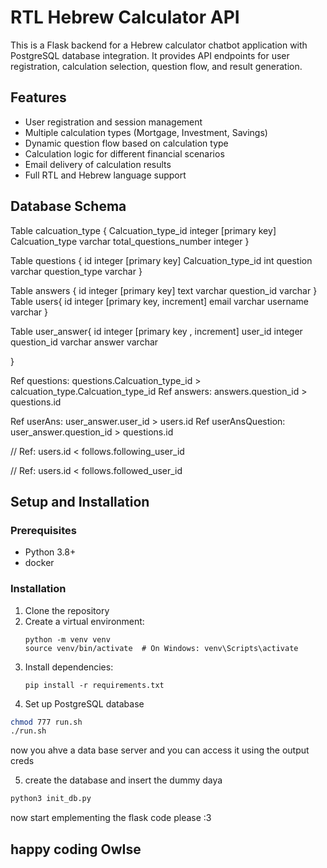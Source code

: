 # RTL Hebrew Calculator API

This is a Flask backend for a Hebrew calculator chatbot application with PostgreSQL database integration. It provides API endpoints for user registration, calculation selection, question flow, and result generation.

## Features

- User registration and session management
- Multiple calculation types (Mortgage, Investment, Savings)
- Dynamic question flow based on calculation type
- Calculation logic for different financial scenarios
- Email delivery of calculation results
- Full RTL and Hebrew language support

<!-- ## Project Structure

```
/
├── app.py                     # Main Flask application
├── models.py                  # Database models
├── init_db.py                 # Database initialization script
├── .env                       # Environment variables
├── requirements.txt           # Python dependencies
├── routes/
│   ├── user_routes.py         # User API endpoints
│   ├── calculation_routes.py  # Calculation type API endpoints
│   └── answer_routes.py       # User answers API endpoints
└── services/
    ├── calculation_service.py # Calculation logic
    └── email_service.py       # Email formatting and delivery
``` -->

## Database Schema

Table calcuation_type {
  Calcuation_type_id integer [primary key]
  Calcuation_type varchar
  total_questions_number integer
}

Table questions {
  id integer [primary key]
  Calcuation_type_id int
  question varchar
  question_type varchar
}

Table answers {
  id integer [primary key]
  text varchar
  question_id varchar 
}
Table users{
  id integer [primary key, increment]
  email varchar 
  username varchar
}

Table user_answer{
  id integer [primary key , increment]
  user_id integer
  question_id varchar
  answer varchar

}

Ref questions: questions.Calcuation_type_id > calcuation_type.Calcuation_type_id
Ref answers: answers.question_id > questions.id

Ref userAns: user_answer.user_id > users.id
Ref userAnsQuestion: user_answer.question_id > questions.id

// Ref: users.id < follows.following_user_id

// Ref: users.id < follows.followed_user_id

## Setup and Installation

### Prerequisites

- Python 3.8+
- docker

### Installation

1. Clone the repository
2. Create a virtual environment:
   ```
   python -m venv venv
   source venv/bin/activate  # On Windows: venv\Scripts\activate
   ```
3. Install dependencies:
   ```
   pip install -r requirements.txt
   ```
4. Set up PostgreSQL database
```bash
chmod 777 run.sh
./run.sh
```

now you ahve a data base server and you can access it using the output creds

5. create the database and insert the dummy daya

```bash
python3 init_db.py
```

now start emplementing the flask code please :3

## happy coding OwIse
